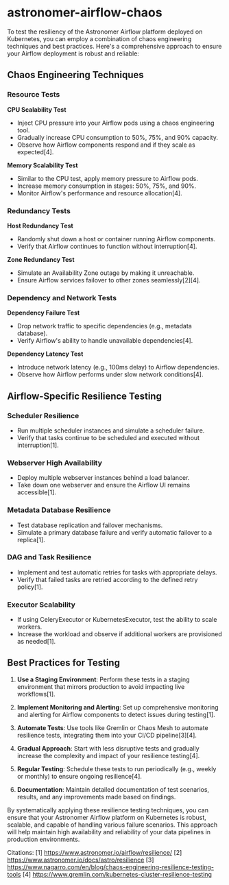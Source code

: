 # astronomer-airflow-chaos

To test the resiliency of the Astronomer Airflow platform deployed on Kubernetes, you can employ a combination of chaos engineering techniques and best practices. Here's a comprehensive approach to ensure your Airflow deployment is robust and reliable:

## Chaos Engineering Techniques

### Resource Tests

**CPU Scalability Test**
- Inject CPU pressure into your Airflow pods using a chaos engineering tool.
- Gradually increase CPU consumption to 50%, 75%, and 90% capacity.
- Observe how Airflow components respond and if they scale as expected[4].

**Memory Scalability Test**
- Similar to the CPU test, apply memory pressure to Airflow pods.
- Increase memory consumption in stages: 50%, 75%, and 90%.
- Monitor Airflow's performance and resource allocation[4].

### Redundancy Tests

**Host Redundancy Test**
- Randomly shut down a host or container running Airflow components.
- Verify that Airflow continues to function without interruption[4].

**Zone Redundancy Test**
- Simulate an Availability Zone outage by making it unreachable.
- Ensure Airflow services failover to other zones seamlessly[2][4].

### Dependency and Network Tests

**Dependency Failure Test**
- Drop network traffic to specific dependencies (e.g., metadata database).
- Verify Airflow's ability to handle unavailable dependencies[4].

**Dependency Latency Test**
- Introduce network latency (e.g., 100ms delay) to Airflow dependencies.
- Observe how Airflow performs under slow network conditions[4].

## Airflow-Specific Resilience Testing

### Scheduler Resilience

- Run multiple scheduler instances and simulate a scheduler failure.
- Verify that tasks continue to be scheduled and executed without interruption[1].

### Webserver High Availability

- Deploy multiple webserver instances behind a load balancer.
- Take down one webserver and ensure the Airflow UI remains accessible[1].

### Metadata Database Resilience

- Test database replication and failover mechanisms.
- Simulate a primary database failure and verify automatic failover to a replica[1].

### DAG and Task Resilience

- Implement and test automatic retries for tasks with appropriate delays.
- Verify that failed tasks are retried according to the defined retry policy[1].

### Executor Scalability

- If using CeleryExecutor or KubernetesExecutor, test the ability to scale workers.
- Increase the workload and observe if additional workers are provisioned as needed[1].

## Best Practices for Testing

1. **Use a Staging Environment**: Perform these tests in a staging environment that mirrors production to avoid impacting live workflows[1].

2. **Implement Monitoring and Alerting**: Set up comprehensive monitoring and alerting for Airflow components to detect issues during testing[1].

3. **Automate Tests**: Use tools like Gremlin or Chaos Mesh to automate resilience tests, integrating them into your CI/CD pipeline[3][4].

4. **Gradual Approach**: Start with less disruptive tests and gradually increase the complexity and impact of your resilience testing[4].

5. **Regular Testing**: Schedule these tests to run periodically (e.g., weekly or monthly) to ensure ongoing resilience[4].

6. **Documentation**: Maintain detailed documentation of test scenarios, results, and any improvements made based on findings.

By systematically applying these resilience testing techniques, you can ensure that your Astronomer Airflow platform on Kubernetes is robust, scalable, and capable of handling various failure scenarios. This approach will help maintain high availability and reliability of your data pipelines in production environments.

Citations:
[1] https://www.astronomer.io/airflow/resilience/
[2] https://www.astronomer.io/docs/astro/resilience
[3] https://www.nagarro.com/en/blog/chaos-engineering-resilience-testing-tools
[4] https://www.gremlin.com/kubernetes-cluster-resilience-testing
